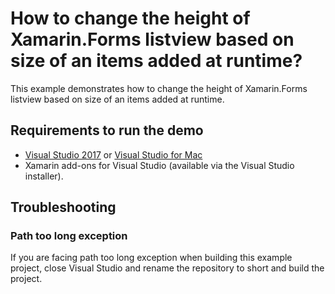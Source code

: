 # How to change the height of Xamarin.Forms listview based on size of an items added at runtime?

This example demonstrates how to change the height of Xamarin.Forms listview based on size of an items added at runtime.

## Requirements to run the demo

* [Visual Studio 2017](https://visualstudio.microsoft.com/downloads/) or [Visual Studio for Mac](https://visualstudio.microsoft.com/vs/mac/)
* Xamarin add-ons for Visual Studio (available via the Visual Studio installer).

## Troubleshooting

### Path too long exception

If you are facing path too long exception when building this example project, close Visual Studio and rename the repository to short and build the project.
